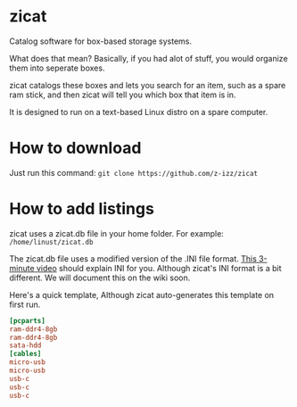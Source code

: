 # zicat
Catalog software for box-based storage systems.

What does that mean? Basically, if you had alot of stuff, you would organize them into seperate boxes.

zicat catalogs these boxes and lets you search for an item, such as a spare ram stick, and then zicat will tell you which box that item is in.

It is designed to run on a text-based Linux distro on a spare computer.

# How to download
Just run this command:
`git clone https://github.com/z-izz/zicat`

# How to add listings
zicat uses a zicat.db file in your home folder. For example: `/home/linust/zicat.db`

The zicat.db file uses a modified version of the .INI file format. <a href="https://youtu.be/3Y84N0ny8wM">This 3-minute video</a> should explain INI for you. Although zicat's INI format is a bit different. We will document this on the wiki soon.

Here's a quick template, Although zicat auto-generates this template on first run.

```ini
[pcparts]
ram-ddr4-8gb
ram-ddr4-8gb
sata-hdd
[cables]
micro-usb
micro-usb
usb-c
usb-c
usb-c
```
